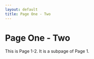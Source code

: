 ```yaml
---
layout: default
title: Page One - Two
---
```

# Page One - Two

This is Page 1-2. It is a subpage of Page 1.